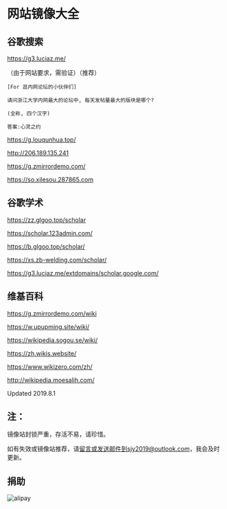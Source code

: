 # 网站镜像大全

## 谷歌搜索

https://g3.luciaz.me/

（由于网站要求，需验证）（推荐）

```````````````````````````````````````````````````
[For 逛内网论坛的小伙伴们]

请问浙江大学内网最大的论坛中, 每天发帖量最大的版块是哪个?

(全称, 四个汉字)

答案:心灵之约
````````````````````````````````````````````````````

https://g.louqunhua.top/

http://206.189.135.241

https://g.zmirrordemo.com/

https://so.xilesou.287865.com

## 谷歌学术

https://zz.glgoo.top/scholar

https://scholar.123admin.com/

https://b.glgoo.top/scholar/

https://xs.zb-welding.com/scholar/

https://g3.luciaz.me/extdomains/scholar.google.com/

## 维基百科

https://g.zmirrordemo.com/wiki

https://w.upupming.site/wiki/

https://wikipedia.sogou.se/wiki/

https://zh.wikis.website/

https://www.wikizero.com/zh/

http://wikipedia.moesalih.com/

Updated 2019.8.1

## 注：

镜像站封锁严重，存活不易，请珍惜。

如有失效或镜像站推荐，请[留言][1]或发送邮件到sjy2019@outlook.com，我会及时更新。

## 捐助
![alipay][2]






  [1]: https://github.com/hmsjy2017/Google-Mirrors/issues/new
  [2]: https://raw.githubusercontent.com/hmsjy2017/Google-Mirrors/master/alipay.jpg
